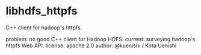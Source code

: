 libhdfs_httpfs
==============

C++ client for hadoop's httpfs.

problem: no good C++ client for Hadoop HDFS.
current: surveying hadoop's httpfs Web API.
license: apache 2.0
author: @kuenishi / Kota Uenishi
